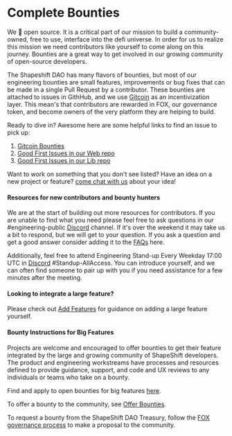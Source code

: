 # Complete Bounties

We :blue_heart: open source. It is a critical part of our mission to build a community-owned, 
free to use, interface into the defi universe. In order for us to realize this mission we need contributors like
yourself to come along on this journey. Bounties are a great way to get involved in our growing 
community of open-source developers.

The Shapeshift DAO has many flavors of bounties, but most of our engineering bounties are small 
features, improvements or bug fixes that can be made in a single Pull Request by a contributor.
These bounties are attached to issues in GithHub, and we use [Gitcoin](https://gitcoin.co/) as an 
incentivization layer. This mean's that contributors are rewarded in FOX, our governance token,
and become owners of the very platform they are helping to build.

Ready to dive in? Awesome here are some helpful links to find an issue to pick up:

1. [Gitcoin Bounties](https://gitcoin.co/shapeshift/bounties)
2. [Good First Issues in our Web repo](https://github.com/shapeshift/web/issues?q=is%3Aissue+is%3Aopen+label%3A%22good+first+issue%22)
3. [Good First Issues in our Lib repo](https://github.com/shapeshift/lib/issues?q=is%3Aissue+is%3Aopen+label%3A%22good+first+issue%22)

Want to work on something that you don't see listed? Have an idea on a new project or feature? [come chat with us](https://discord.gg/shapeshift) about your idea! 

#### Resources for new contributors and bounty hunters

We are at the start of building out more resources for contributors. If you are unable to find what you need please feel free to ask questions in our #engineering-public [Discord](https://discord.gg/shapeshift) channel. If it's over the weekend it may take us a bit to respond, but we will get to your question. If you ask a question and get a good answer consider adding it to the [FAQs](faq.md) here.
 
Additionally, feel free to attend Engineering Stand-up Every Weekday 17:00 UTC in [Discord](https://discord.gg/shapeshift) #Standup-AllAccess. You can introduce yourself, and we can often find someone to pair up with you if you need assistance for a few minutes after the meeting.

#### Looking to integrate a large feature?
Please check out [Add Features](integrators.md) for guidance on adding a large feature yourself.
 
#### Bounty Instructions for Big Features
Projects are welcome and encouraged to offer bounties to get their feature integrated by the large and growing community of ShapeShift developers. The product and engineering workstreams have processes and resources defined to provide guidance, support, and code and UX reviews to any individuals or teams who take on a bounty.

Find and apply to open bounties for big features [here](https://forum.shapeshift.com/tags/c/workstream-discussion/engineering/bounty).

To offer a bounty to the community, see [Offer Bounties](offer.md).

To request a bounty from the ShapeShift DAO Treasury, follow the [FOX governance process](https://forum.shapeshift.com/t/fox-governance-process/55) to make a proposal to the community.
